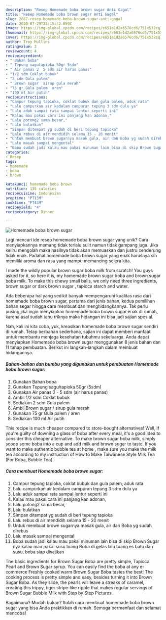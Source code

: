 ```yaml
---
description: "Resep Homemade boba brown sugar Anti Gagal"
title: "Resep Homemade boba brown sugar Anti Gagal"
slug: 2087-resep-homemade-boba-brown-sugar-anti-gagal
date: 2020-07-29T22:15:42.059Z
image: https://img-global.cpcdn.com/recipes/e651e1d2a6576cd6/751x532cq70/homemade-boba-brown-sugar-foto-resep-utama.jpg
thumbnail: https://img-global.cpcdn.com/recipes/e651e1d2a6576cd6/751x532cq70/homemade-boba-brown-sugar-foto-resep-utama.jpg
cover: https://img-global.cpcdn.com/recipes/e651e1d2a6576cd6/751x532cq70/homemade-boba-brown-sugar-foto-resep-utama.jpg
author: Troy Mullins
ratingvalue: 3
reviewcount: 4
recipeingredient:
- " Bahan boba"
- " Tepung sagutapioka 50gr 5sdm"
- " Air panas 3  5 sdm air harus panas"
- "1/2 sdm Coklat bubuk"
- "2 sdm Gula palem"
- " Brown sugar  sirup gula merah"
- "75 gr Gula palem  aren"
- "100 ml Air putih"
recipeinstructions:
- "Campur tepung tapioka, coklat bubuk dan gula palem, aduk rata"
- "Lalu campurkan air kedalam campuran tepung 3 sdm dulu ya"
- "Lalu aduk sampai rata sampai lentur seperti ini"
- "Kalau mau pakai cara ini panjang kan adonan,"
- "Lalu potong2 sama besar,"
- "Lalu bulatkan"
- "Simpan ditempat yg sudah di beri tepung tapioka"
- "Lalu rebus di air mendidih selama 15 - 20 menit"
- "Untuk membuat brown sugarnya masak gula, air dan Boba yg sudah direbus"
- "Lalu masak sampai mengental"
- "Boba sudah jadi kalau mau pakai minuman lain bisa di skip Brown Sugar nya kalau mau pakai susu tuang Boba di gelas lalu tuang es batu dan susu. boba siap disajikan"
categories:
- Resep
tags:
- homemade
- boba
- brown

katakunci: homemade boba brown 
nutrition: 135 calories
recipecuisine: Indonesian
preptime: "PT13M"
cooktime: "PT43M"
recipeyield: "4"
recipecategory: Dinner

---
```



![Homemade boba brown sugar](https://img-global.cpcdn.com/recipes/e651e1d2a6576cd6/751x532cq70/homemade-boba-brown-sugar-foto-resep-utama.jpg)

Lagi mencari ide resep homemade boba brown sugar yang unik? Cara menyiapkannya memang tidak terlalu sulit namun tidak gampang juga. Jika keliru mengolah maka hasilnya tidak akan memuaskan dan justru cenderung tidak enak. Padahal homemade boba brown sugar yang enak harusnya sih memiliki aroma dan rasa yang mampu memancing selera kita.

I made the wildly popular brown sugar boba milk from scratch! You guys asked for it, so here it is, my homemade brown sugar boba and brown sugar boba milk. To make this chewy small balls, we only need three ingredients, brown sugar or dark brown sugar , tapioca starch and water.

Ada beberapa hal yang sedikit banyak mempengaruhi kualitas rasa dari homemade boba brown sugar, pertama dari jenis bahan, kedua pemilihan bahan segar hingga cara membuat dan menghidangkannya. Tak perlu pusing jika ingin menyiapkan homemade boba brown sugar enak di rumah, karena asal sudah tahu triknya maka hidangan ini bisa jadi sajian spesial.


Nah, kali ini kita coba, yuk, kreasikan homemade boba brown sugar sendiri di rumah. Tetap berbahan sederhana, sajian ini dapat memberi manfaat untuk membantu menjaga kesehatan tubuhmu sekeluarga. Anda dapat menyiapkan Homemade boba brown sugar menggunakan 8 jenis bahan dan 11 tahap pembuatan. Berikut ini langkah-langkah dalam membuat hidangannya.

<!--inarticleads1-->

##### Bahan-bahan dan bumbu yang digunakan untuk pembuatan Homemade boba brown sugar:

1. Gunakan  Bahan boba
1. Gunakan  Tepung sagu/tapioka 50gr (5sdm)
1. Gunakan  Air panas 3 - 5 sdm (air harus panas)
1. Ambil 1/2 sdm Coklat bubuk
1. Sediakan 2 sdm Gula palem
1. Ambil  Brown sugar / sirup gula merah
1. Gunakan 75 gr Gula palem / aren
1. Sediakan 100 ml Air putih


This recipe is much cheaper compared to store-bought alternatives! Well, if you&#39;re guilty of downing a glass of boba after every meal, it&#39;s a good idea to consider this cheaper alternative. To make brown sugar boba milk, simply scoop some boba into a cup and add milk and brown sugar to taste. If you want to make authentic bubble tea at home , make sure you make the milk tea according to my instruction of How to Make Taiwanese Style Milk Tea (For Boba, Bubble Tea). 

<!--inarticleads2-->

##### Cara membuat Homemade boba brown sugar:

1. Campur tepung tapioka, coklat bubuk dan gula palem, aduk rata
1. Lalu campurkan air kedalam campuran tepung 3 sdm dulu ya
1. Lalu aduk sampai rata sampai lentur seperti ini
1. Kalau mau pakai cara ini panjang kan adonan,
1. Lalu potong2 sama besar,
1. Lalu bulatkan
1. Simpan ditempat yg sudah di beri tepung tapioka
1. Lalu rebus di air mendidih selama 15 - 20 menit
1. Untuk membuat brown sugarnya masak gula, air dan Boba yg sudah direbus
1. Lalu masak sampai mengental
1. Boba sudah jadi kalau mau pakai minuman lain bisa di skip Brown Sugar nya kalau mau pakai susu tuang Boba di gelas lalu tuang es batu dan susu. boba siap disajikan


The basic ingredients for Brown Sugar Boba are pretty simple, Tapioca Pearl and Brown Sugar syrup. You can easily find the boba at any e-commerce Freshly cooked warm Brown Sugar Boba tastes the best! The cooking process is pretty simple and easy, besides turning it into Brown Sugar Boba. As they slide, the pearls will leave a streaks of caramel, creating this trippy, tiger stripe-like ripple that makes regular servings of. Brown Sugar Bubble Milk with Step by Step Pictures. 

Bagaimana? Mudah bukan? Itulah cara membuat homemade boba brown sugar yang bisa Anda praktikkan di rumah. Semoga bermanfaat dan selamat mencoba!
